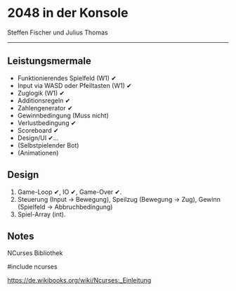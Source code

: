 # 2048 in der Konsole

Steffen Fischer und Julius Thomas

--- 

## Leistungsmermale

* Funktionierendes Spielfeld (W1) ✔
* Input via WASD oder Pfeiltasten (W1) ✔
* Zuglogik (W1) ✔
* Additionsregeln ✔
* Zahlengenerator ✔
* Gewinnbedingung (Muss nicht)
* Verlustbedingung ✔
* Scoreboard ✔
* Design/UI ✔...
* (Selbstpielender Bot)
* (Animationen)


## Design

1. Game-Loop ✔, IO ✔, Game-Over ✔.
2. Steuerung (Input -> Bewegung), Speilzug (Bewegung -> Zug), Gewinn (Spielfeld -> Abbruchbedingung)
3. Spiel-Array (int).

## Notes


NCurses Bibliothek

#include ncurses


https://de.wikibooks.org/wiki/Ncurses:_Einleitung


